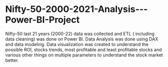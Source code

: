 # Nifty-50-2000-2021-Analysis---Power-BI-Project
Nifty-50 last 21 years (2000-22) data was collected and ETL ( including data cleaning) was done on Power BI. Data Analysis was done using DAX and data modeling. Data visualization was created to understand the possible ROI, stocks trends, most profitable and least profitable stocks and various other things on multiple parameters to understand the stock market better.
